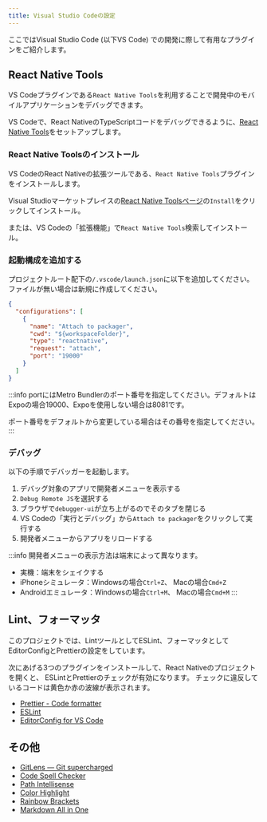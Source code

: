 ```yaml
---
title: Visual Studio Codeの設定
---
```


ここではVisual Studio Code (以下VS Code) での開発に際して有用なプラグインをご紹介します。

## React Native Tools

VS Codeプラグインである`React Native Tools`を利用することで開発中のモバイルアプリケーションをデバッグできます。

VS Codeで、React NativeのTypeScriptコードをデバッグできるように、[React Native Tools](https://marketplace.visualstudio.com/items?itemName=msjsdiag.vscode-react-native)をセットアップします。

### React Native Toolsのインストール

VS CodeのReact Nativeの拡張ツールである、`React Native Tools`プラグインをインストールします。

Visual Studioマーケットプレイスの[React Native Toolsページ](https://marketplace.visualstudio.com/items?itemName=msjsdiag.vscode-react-native)の`Install`をクリックしてインストール。

または、VS Codeの「拡張機能」で`React Native Tools`検索してインストール。

### 起動構成を追加する

プロジェクトルート配下の`/.vscode/launch.json`に以下を追加してください。ファイルが無い場合は新規に作成してください。

```json title="/.vscode/launch.json"
{
  "configurations": [
    {
      "name": "Attach to packager",
      "cwd": "${workspaceFolder}",
      "type": "reactnative",
      "request": "attach",
      "port": "19000"
    }
  ]
}
```

:::info
portにはMetro Bundlerのポート番号を指定してください。デフォルトはExpoの場合19000、Expoを使用しない場合は8081です。

ポート番号をデフォルトから変更している場合はその番号を指定してください。
:::

### デバッグ

以下の手順でデバッガーを起動します。

1. デバッグ対象のアプリで開発者メニューを表示する
1. `Debug Remote JS`を選択する
1. ブラウザで`debugger-ui`が立ち上がるのでそのタブを閉じる
1. VS Codeの「実行とデバッグ」から`Attach to packager`をクリックして実行する
1. 開発者メニューからアプリをリロードする

:::info
開発者メニューの表示方法は端末によって異なります。

- 実機：端末をシェイクする
- iPhoneシミュレータ：Windowsの場合`Ctrl+Z`、 Macの場合`Cmd+Z`
- Androidエミュレータ：Windowsの場合`Ctrl+M`、 Macの場合`Cmd+M`
:::

## Lint、フォーマッタ

このプロジェクトでは、LintツールとしてESLint、フォーマッタとしてEditorConfigとPrettierの設定をしています。

次にあげる3つのプラグインをインストールして、React Nativeのプロジェクトを開くと、
ESLintとPrettierのチェックが有効になります。
チェックに違反しているコードは黄色か赤の波線が表示されます。

- [Prettier - Code formatter](https://marketplace.visualstudio.com/items?itemName=esbenp.prettier-vscode)
- [ESLint](https://marketplace.visualstudio.com/items?itemName=dbaeumer.vscode-eslint)
- [EditorConfig for VS Code](https://marketplace.visualstudio.com/items?itemName=EditorConfig.EditorConfig)

## その他

- [GitLens — Git supercharged](https://marketplace.visualstudio.com/items?itemName=eamodio.gitlens)
- [Code Spell Checker](https://marketplace.visualstudio.com/items?itemName=streetsidesoftware.code-spell-checker)
- [Path Intellisense](https://marketplace.visualstudio.com/items?itemName=christian-kohler.path-intellisense)
- [Color Highlight](https://marketplace.visualstudio.com/items?itemName=naumovs.color-highlight)
- [Rainbow Brackets](https://marketplace.visualstudio.com/items?itemName=2gua.rainbow-brackets)
- [Markdown All in One](https://marketplace.visualstudio.com/items?itemName=yzhang.markdown-all-in-one)
